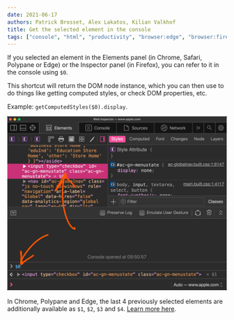 ```yaml
---
date: 2021-06-17
authors: Patrick Brosset, Alex Lakatos, Kilian Valkhof
title: Get the selected element in the console
tags: ["console", "html", "productivity", "browser:edge", "browser:firefox", "browser:chrome", "browser:safari", "browser:polypane"]
---
```

If you selected an element in the Elements panel (in Chrome, Safari, Polypane or Edge) or the Inspector panel (in Firefox), you can refer to it in the console using `$0`.

This shortcut will return the DOM node instance, which you can then use to do things like getting computed styles, or check DOM properties, etc.

Example: `getComputedStyles($0).display`.

![screenshot of safari's console showing how the $0 shortcut returns the selected elememt](/assets/img/get-current-element-in-console.jpg)

In Chrome, Polypane and Edge, the last 4 previously selected elements are additionally available as `$1`, `$2`, `$3` and `$4`. [Learn more here](/tips/en/get-current-element-in-console/).
